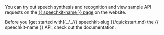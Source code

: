 You can try out speech synthesis and recognition and view sample API requests on the [{{ speechkit-name }} page](https://cloud.yandex.ru/services/speechkit#demo) on the website.

Before you [get started with](../../{{ speechkit-slug }}/quickstart.md) the {{ speechkit-name }} API, check out the documentation.